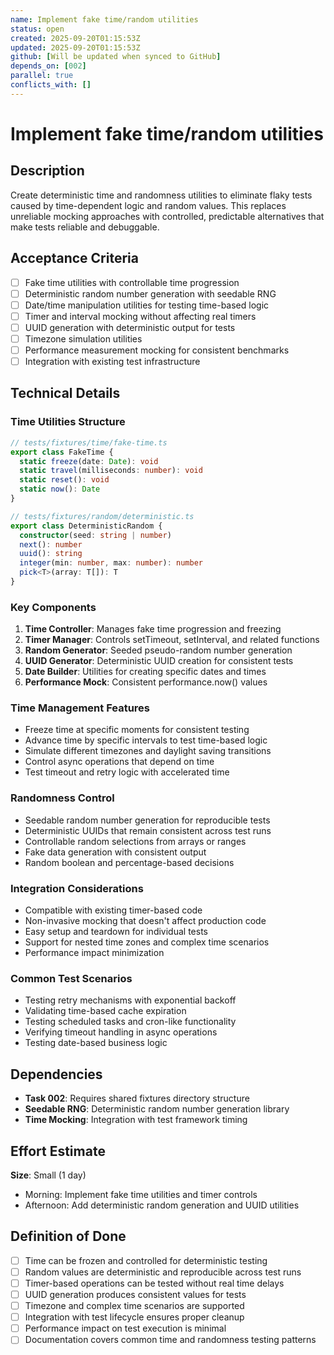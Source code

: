 ```yaml
---
name: Implement fake time/random utilities
status: open
created: 2025-09-20T01:15:53Z
updated: 2025-09-20T01:15:53Z
github: [Will be updated when synced to GitHub]
depends_on: [002]
parallel: true
conflicts_with: []
---
```


# Implement fake time/random utilities

## Description

Create deterministic time and randomness utilities to eliminate flaky tests caused by time-dependent logic and random values. This replaces unreliable mocking approaches with controlled, predictable alternatives that make tests reliable and debuggable.

## Acceptance Criteria

- [ ] Fake time utilities with controllable time progression
- [ ] Deterministic random number generation with seedable RNG
- [ ] Date/time manipulation utilities for testing time-based logic
- [ ] Timer and interval mocking without affecting real timers
- [ ] UUID generation with deterministic output for tests
- [ ] Timezone simulation utilities
- [ ] Performance measurement mocking for consistent benchmarks
- [ ] Integration with existing test infrastructure

## Technical Details

### Time Utilities Structure
```typescript
// tests/fixtures/time/fake-time.ts
export class FakeTime {
  static freeze(date: Date): void
  static travel(milliseconds: number): void
  static reset(): void
  static now(): Date
}

// tests/fixtures/random/deterministic.ts
export class DeterministicRandom {
  constructor(seed: string | number)
  next(): number
  uuid(): string
  integer(min: number, max: number): number
  pick<T>(array: T[]): T
}
```

### Key Components
1. **Time Controller**: Manages fake time progression and freezing
2. **Timer Manager**: Controls setTimeout, setInterval, and related functions
3. **Random Generator**: Seeded pseudo-random number generation
4. **UUID Generator**: Deterministic UUID creation for consistent tests
5. **Date Builder**: Utilities for creating specific dates and times
6. **Performance Mock**: Consistent performance.now() values

### Time Management Features
- Freeze time at specific moments for consistent testing
- Advance time by specific intervals to test time-based logic
- Simulate different timezones and daylight saving transitions
- Control async operations that depend on time
- Test timeout and retry logic with accelerated time

### Randomness Control
- Seedable random number generation for reproducible tests
- Deterministic UUIDs that remain consistent across test runs
- Controllable random selections from arrays or ranges
- Fake data generation with consistent output
- Random boolean and percentage-based decisions

### Integration Considerations
- Compatible with existing timer-based code
- Non-invasive mocking that doesn't affect production code
- Easy setup and teardown for individual tests
- Support for nested time zones and complex time scenarios
- Performance impact minimization

### Common Test Scenarios
- Testing retry mechanisms with exponential backoff
- Validating time-based cache expiration
- Testing scheduled tasks and cron-like functionality
- Verifying timeout handling in async operations
- Testing date-based business logic

## Dependencies

- **Task 002**: Requires shared fixtures directory structure
- **Seedable RNG**: Deterministic random number generation library
- **Time Mocking**: Integration with test framework timing

## Effort Estimate

**Size**: Small (1 day)
- Morning: Implement fake time utilities and timer controls
- Afternoon: Add deterministic random generation and UUID utilities

## Definition of Done

- [ ] Time can be frozen and controlled for deterministic testing
- [ ] Random values are deterministic and reproducible across test runs
- [ ] Timer-based operations can be tested without real time delays
- [ ] UUID generation produces consistent values for tests
- [ ] Timezone and complex time scenarios are supported
- [ ] Integration with test lifecycle ensures proper cleanup
- [ ] Performance impact on test execution is minimal
- [ ] Documentation covers common time and randomness testing patterns